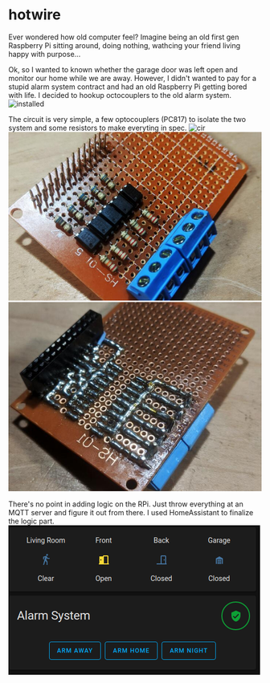 # hotwire
Ever wondered how old computer feel? Imagine being an old first gen Raspberry Pi sitting around, doing nothing, wathcing your friend living happy with purpose... 

Ok, so I wanted to known whether the garage door was left open and monitor our home while we are away. However, I didn't wanted to pay for a stupid alarm system contract and had an old Raspberry Pi getting bored with life. I decided to hookup octocouplers to the old alarm system.
![installed]

The circuit is very simple, a few optocouplers (PC817) to isolate the two system and some resistors to make everyting in spec. 
![cir]
![front]
![back]

There's no point in adding logic on the RPi. Just throw everything at an MQTT server and figure it out from there. I used HomeAssistant to finalize the logic part.
![result]

[installed]:https://github.com/northox/hotwire/raw/master/ "Old Alarm System with rpi board and shield"
[cir]:https://github.com/northox/hotwire/raw/master/ "Circuit"
[front]:https://github.com/northox/hotwire/raw/master/front.jpeg "Front of shield"
[back]:https://github.com/northox/hotwire/raw/master/back.jpeg "back of shield"
[result]:https://github.com/northox/hotwire/raw/master/result.png "Result"

